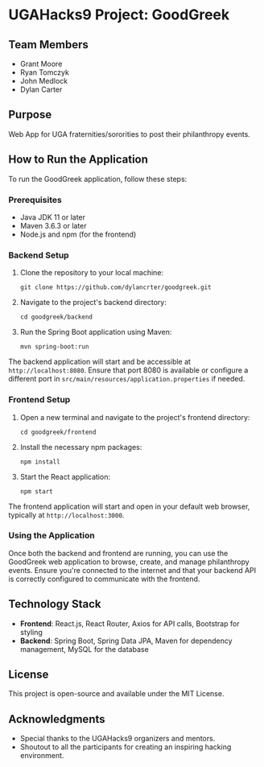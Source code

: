 # UGAHacks9 Project: GoodGreek

## Team Members
- Grant Moore
- Ryan Tomczyk
- John Medlock
- Dylan Carter

## Purpose
Web App for UGA fraternities/sororities to post their philanthropy events.

## How to Run the Application

To run the GoodGreek application, follow these steps:

### Prerequisites
- Java JDK 11 or later
- Maven 3.6.3 or later
- Node.js and npm (for the frontend)

### Backend Setup
1. Clone the repository to your local machine:
   ```
   git clone https://github.com/dylancrter/goodgreek.git
   ```
2. Navigate to the project's backend directory:
   ```
   cd goodgreek/backend
   ```
3. Run the Spring Boot application using Maven:
   ```
   mvn spring-boot:run
   ```

The backend application will start and be accessible at `http://localhost:8080`. Ensure that port 8080 is available or configure a different port in `src/main/resources/application.properties` if needed.

### Frontend Setup
1. Open a new terminal and navigate to the project's frontend directory:
   ```
   cd goodgreek/frontend
   ```
2. Install the necessary npm packages:
   ```
   npm install
   ```
3. Start the React application:
   ```
   npm start
   ```

The frontend application will start and open in your default web browser, typically at `http://localhost:3000`.

### Using the Application
Once both the backend and frontend are running, you can use the GoodGreek web application to browse, create, and manage philanthropy events. Ensure you're connected to the internet and that your backend API is correctly configured to communicate with the frontend.

## Technology Stack
- **Frontend**: React.js, React Router, Axios for API calls, Bootstrap for styling
- **Backend**: Spring Boot, Spring Data JPA, Maven for dependency management, MySQL for the database

## License
This project is open-source and available under the MIT License.

## Acknowledgments
- Special thanks to the UGAHacks9 organizers and mentors.
- Shoutout to all the participants for creating an inspiring hacking environment.